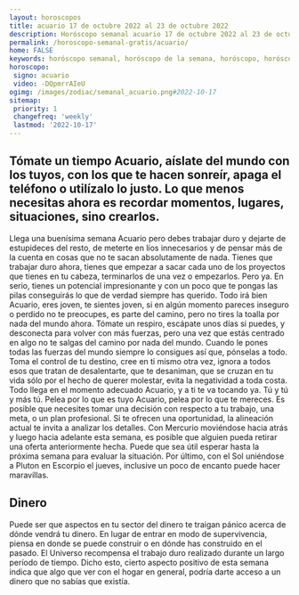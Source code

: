 ```yaml
---
layout: horoscopos
title: acuario 17 de octubre 2022 al 23 de octubre 2022 
description: Horóscopo semanal acuario 17 de octubre 2022 al 23 de octubre 2022. Tómate un tiempo Acuario, aíslate del mundo con los tuyos, con los que te hacen sonreír, apaga el teléfono o utilízalo lo justo. Lo que menos necesitas ahora es recordar momentos, lugares, situaciones, sino crearlos.
permalink: /horoscopo-semanal-gratis/acuario/
home: FALSE
keywords: horóscopo semanal, horóscopo de la semana, horóscopo, horóscopo gratis,horóscopos, horóscopo esperanza gracia, horoscopos acuario la semana, horóscopos gratis, Tarot, Astrologia, Zodíaco, acuario, horoscopo gratis, semanal
horoscopo:
 signo: acuario
 video: -DQpmrrAIeU
ogimg: /images/zodiac/semanal_acuario.png#2022-10-17
sitemap:
 priority: 1
 changefreq: 'weekly'
 lastmod: '2022-10-17'
---
```




## Tómate un tiempo Acuario, aíslate del mundo con los tuyos, con los que te hacen sonreír, apaga el teléfono o utilízalo lo justo. Lo que menos necesitas ahora es recordar momentos, lugares, situaciones, sino crearlos.

Llega una buenísima semana Acuario pero debes trabajar duro y dejarte de estupideces del resto, de meterte en líos innecesarios y de pensar más de la cuenta en cosas que no te sacan absolutamente de nada. Tienes que trabajar duro ahora, tienes que empezar a sacar cada uno de los proyectos que tienes en tu cabeza, terminarlos de una vez o empezarlos. Pero ya. En serio, tienes un potencial impresionante y con un poco que te pongas las pilas conseguirás lo que de verdad siempre has querido. Todo irá bien Acuario, eres joven, te sientes joven, si en algún momento pareces inseguro o perdido no te preocupes, es parte del camino, pero no tires la toalla por nada del mundo ahora. Tómate un respiro, escápate unos días si puedes, y desconecta para volver con más fuerzas, pero una vez que estás centrado en algo no te salgas del camino por nada del mundo. Cuando le pones todas las fuerzas del mundo siempre lo consigues así que, pónselas a todo. Toma el control de tu destino, cree en ti mismo otra vez, ignora a todos esos que tratan de desalentarte, que te desaniman, que se cruzan en tu vida sólo por el hecho de querer molestar, evita la negatividad a toda costa. Todo llega en el momento adecuado Acuario, y a ti te va tocando ya. Tú y tú y más tú. Pelea por lo que es tuyo Acuario, pelea por lo que te mereces.
Es posible que necesites tomar una decisión con respecto a tu trabajo, una meta, o un plan profesional. Si te ofrecen una oportunidad, la alineación actual te invita a analizar los detalles. Con Mercurio moviéndose hacia atrás y luego hacia adelante esta semana, es posible que alguien pueda retirar una oferta anteriormente hecha. Puede que sea útil esperar hasta la próxima semana para evaluar la situación. Por último, con el Sol uniéndose a Pluton en Escorpio el jueves, inclusive un poco de encanto puede hacer maravillas.

## Dinero

Puede ser que aspectos en tu sector del dinero te traigan pánico acerca de dónde vendrá tu dinero. En lugar de entrar en modo de supervivencia, piensa en donde se puede construir o en dónde has construido en el pasado. El Universo recompensa el trabajo duro realizado durante un largo período de tiempo. Dicho esto, cierto aspecto positivo de esta semana indica que algo que ver con el hogar en general, podría darte acceso a un dinero que no sabías que existía.
